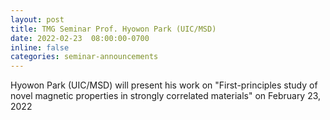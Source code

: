 ```yaml
---
layout: post
title: TMG Seminar Prof. Hyowon Park (UIC/MSD)
date: 2022-02-23  08:00:00-0700
inline: false
categories: seminar-announcements
---
```


Hyowon Park (UIC/MSD)  will present his work on "First-principles study of novel magnetic properties in strongly correlated materials" on February 23, 2022 


